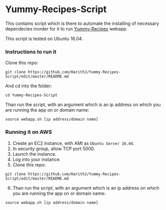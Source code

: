 # Yummy-Recipes-Script
This contains script which is there to automate the installing of necessary dependecies inorder for it to run [Yummy-Recipes](https://github.com/HarithJ/Yummy-Recipes-Ch3) webapp.

This script is tested on Ubuntu 16.04.

### Instructions to run it
Clone this repo:

```git clone https://github.com/HarithJ/Yummy-Recipes-Script/edit/master/README.md```

And cd into the folder:

```cd Yummy-Recipes-Script```

Than run the script, with an argument which is an ip address on which you are running the app on or domain name:

```source webapp.sh [ip address/domain name]```


### Running it on AWS
1. Create an EC2 instance, with AMI as `Ubuntu Server 16.04`.
2. In security group, allow TCP port 5000.
3. Launch the instance.
4. Log into your instance.
5. Clone this repo:

```git clone https://github.com/HarithJ/Yummy-Recipes-Script/edit/master/README.md```

6. Than run the script, with an argument which is an ip address on which you are running the app on or domain name:

```source webapp.sh [ip address/domain name]```
